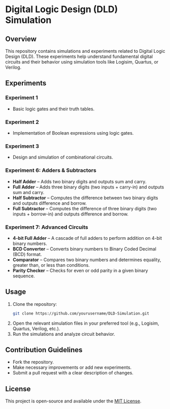 # Digital Logic Design (DLD) Simulation

## Overview
This repository contains simulations and experiments related to Digital Logic Design (DLD). These experiments help understand fundamental digital circuits and their behavior using simulation tools like Logisim, Quartus, or Verilog.

## Experiments

### Experiment 1
- Basic logic gates and their truth tables.

### Experiment 2
- Implementation of Boolean expressions using logic gates.

### Experiment 3
- Design and simulation of combinational circuits.

### Experiment 6: Adders & Subtractors
- **Half Adder** – Adds two binary digits and outputs sum and carry.
- **Full Adder** – Adds three binary digits (two inputs + carry-in) and outputs sum and carry.
- **Half Subtractor** – Computes the difference between two binary digits and outputs difference and borrow.
- **Full Subtractor** – Computes the difference of three binary digits (two inputs + borrow-in) and outputs difference and borrow.

### Experiment 7: Advanced Circuits
- **4-bit Full Adder** – A cascade of full adders to perform addition on 4-bit binary numbers.
- **BCD Converter** – Converts binary numbers to Binary Coded Decimal (BCD) format.
- **Comparator** – Compares two binary numbers and determines equality, greater than, or less than conditions.
- **Parity Checker** – Checks for even or odd parity in a given binary sequence.

## Usage
1. Clone the repository:
   ```sh
   git clone https://github.com/yourusername/DLD-Simulation.git
   ```
2. Open the relevant simulation files in your preferred tool (e.g., Logisim, Quartus, Verilog, etc.).
3. Run the simulations and analyze circuit behavior.

## Contribution Guidelines
- Fork the repository.
- Make necessary improvements or add new experiments.
- Submit a pull request with a clear description of changes.

## License
This project is open-source and available under the [MIT License](LICENSE).

